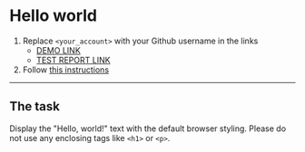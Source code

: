# Hello world
1. Replace `<your_account>` with your Github username in the links
    - [DEMO LINK](https://Lena-25.github.io/layout_hello-world/) <br>
    - [TEST REPORT LINK](https://Lena-25.github.io/layout_hello-world/report/html_report/)
2. Follow [this instructions](https://mate-academy.github.io/layout_task-guideline/)
___

## The task
Display the "Hello, world!" text with the default browser styling. Please do not
use any enclosing tags like `<h1>` or `<p>`.
